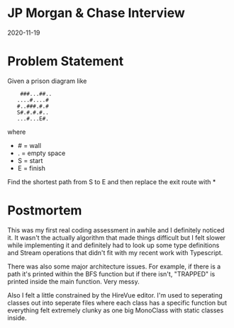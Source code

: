 # JP Morgan & Chase Interview
2020-11-19

# Problem Statement
Given a prison diagram like

```
    ###...##..
   ....#....#
   #..###.#.#
   S#.#.#.#..
   ...#...E#.
```
where
* \# = wall
* . = empty space
* S = start
* E = finish 

Find the shortest path from S to E and then replace the exit route with *

# Postmortem
This was my first real coding assessment in awhile and I definitely noticed it.
It wasn't the actually algorithm that made things difficult but I felt slower
while implementing it and definitely had to look up some type definitions
and Stream operations that didn't fit with my recent work with Typescript.

There was also some major architecture issues. For example, if there is a path
it's printed within the BFS function but if there isn't, "TRAPPED" is 
printed inside the main function. Very messy. 

Also I felt a little constrained by the HireVue editor. I'm used to seperating
classes out into seperate files where each class has a specific function
but everything felt extremely clunky as one big MonoClass with static classes
inside.